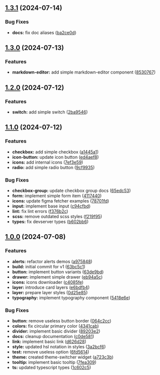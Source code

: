 ## [1.3.1](https://github.com/acronis/ui-component-library/compare/v1.3.0...v1.3.1) (2024-07-14)


### Bug Fixes

* **docs:** fix doc aliases ([ba2ce0d](https://github.com/acronis/ui-component-library/commit/ba2ce0d2a6f85d0fc7bde072880f3b93ffcdffaf))

## [1.3.0](https://github.com/acronis/ui-component-library/compare/v1.2.0...v1.3.0) (2024-07-13)


### Features

* **markdown-editor:** add simple markdown-editor component ([8530767](https://github.com/acronis/ui-component-library/commit/8530767435beb19732aa05aa438cba44ee6391b8))

## [1.2.0](https://github.com/acronis/ui-component-library/compare/v1.1.0...v1.2.0) (2024-07-12)


### Features

* **switch:** add simple switch ([2ba9546](https://github.com/acronis/ui-component-library/commit/2ba9546c0ed5ee777fc678c66175f86af48afc4d))

## [1.1.0](https://github.com/acronis/ui-component-library/compare/v1.0.0...v1.1.0) (2024-07-12)


### Features

* **checkbox:** add simple checkbox ([a1445a1](https://github.com/acronis/ui-component-library/commit/a1445a1980134fa21647f69672f341a4aae620f3))
* **icon-button:** update icon button ([ed4aef8](https://github.com/acronis/ui-component-library/commit/ed4aef829f5c2ee1cf1529277d3952aa4bc5debf))
* **icons:** add internal icons ([7ef3e59](https://github.com/acronis/ui-component-library/commit/7ef3e59ed821358f8b9503426ed74a508870e2b9))
* **radio:** add simple radio button ([9cf9935](https://github.com/acronis/ui-component-library/commit/9cf9935459532259ad09c24573f9d6efd26178b2))


### Bug Fixes

* **checkbox-group:** update checkbox group docs ([65edc53](https://github.com/acronis/ui-component-library/commit/65edc531861fb5cfd7e27622dafe52e1f3e56d5e))
* **form:** implement simple form item ([4117440](https://github.com/acronis/ui-component-library/commit/4117440ccf767cf60f12027dcd07626a1199ec6e))
* **icons:** update figma fetcher examples ([78701fd](https://github.com/acronis/ui-component-library/commit/78701fd81657b36863e6ac1c83924643ca91659d))
* **input:** implement base input ([c94cfbd](https://github.com/acronis/ui-component-library/commit/c94cfbd01b3652db21ebf042ae9fb578814bb37d))
* **lint:** fix lint errors ([f376b2c](https://github.com/acronis/ui-component-library/commit/f376b2c4954a68a34891994f8918f4fbc0e737c1))
* **scss:** remove outdated scss styles ([f219f95](https://github.com/acronis/ui-component-library/commit/f219f9549ddf74c82b56f9f1a508b8496f331c9e))
* **types:** fix devserver types ([b602bb6](https://github.com/acronis/ui-component-library/commit/b602bb6eb3ecdb5479146dc80183b1ae304415ff))

## [1.0.0](https://github.com/acronis/ui-component-library/compare/63bc5c18e74623f6c30b6459091c55ec680b5391...v1.0.0) (2024-07-08)


### Features

* **alerts:** refactor alerts demos ([a975848](https://github.com/acronis/ui-component-library/commit/a97584885d877a2ad36df1f43e927c291a047754))
* **build:** initial commit for v1 ([63bc5c1](https://github.com/acronis/ui-component-library/commit/63bc5c18e74623f6c30b6459091c55ec680b5391))
* **button:** implement button variants ([63de9bd](https://github.com/acronis/ui-component-library/commit/63de9bdab9625da381608663c0695622345993a6))
* **drawer:** implement simple drawer ([eb94a5c](https://github.com/acronis/ui-component-library/commit/eb94a5c4c34cc9bf0e7a9f64df5ff69472352385))
* **icons:** icons downloader ([c4085fe](https://github.com/acronis/ui-component-library/commit/c4085fe1050d9f4333ad54ac0c3caf7f4b71691b))
* **layer:** introduce card layers ([e6bdfb4](https://github.com/acronis/ui-component-library/commit/e6bdfb4a9c84fece0971c530f66061014576b471))
* **layer:** prepare layer styles ([0d25e85](https://github.com/acronis/ui-component-library/commit/0d25e8537bf54da9ac5e7f352d451ffc0b9f4d15))
* **typography:** implement typography component ([5418e6e](https://github.com/acronis/ui-component-library/commit/5418e6e94b88bd141f130405496fde6c77d16e96))


### Bug Fixes

* **button:** remove useless button border ([064c2cc](https://github.com/acronis/ui-component-library/commit/064c2ccc260c9e43b43d87ac68b3eefe303c333c))
* **colors:** fix circular primary color ([4341cab](https://github.com/acronis/ui-component-library/commit/4341cabf3749d035f6d9460ba250fdac57c9a559))
* **divider:** implement basic divider ([89203e2](https://github.com/acronis/ui-component-library/commit/89203e2ba2ecd6a7ee9a57bed5135e16eebe0ec7))
* **docs:** cleanup documentation ([c0de581](https://github.com/acronis/ui-component-library/commit/c0de581804e9be047f0d2d2e01689d92fb991ec4))
* **link:** implement basic link ([d626d28](https://github.com/acronis/ui-component-library/commit/d626d28e30fdec8f4e0885afc2ec0ffc76ad027f))
* **style:** updated hsl notation in styles ([3a2bcf6](https://github.com/acronis/ui-component-library/commit/3a2bcf615ffcb2841811d65ba7895046fd70c829))
* **test:** remove useless option ([6fd5614](https://github.com/acronis/ui-component-library/commit/6fd5614937af4f6b10bea973796a1abdbeb8332b))
* **theme:** created theme-switcher widget ([a723c3b](https://github.com/acronis/ui-component-library/commit/a723c3ba9b42b3effc077b7563ffad5a272147b3))
* **tooltip:** implement basic tooltip ([7fea309](https://github.com/acronis/ui-component-library/commit/7fea3091e42dc675155134849e5225eaf0898655))
* **ts:** updated typescript types ([1c602c5](https://github.com/acronis/ui-component-library/commit/1c602c52675a343c21c6a6ce292cdd01af276d5f))

